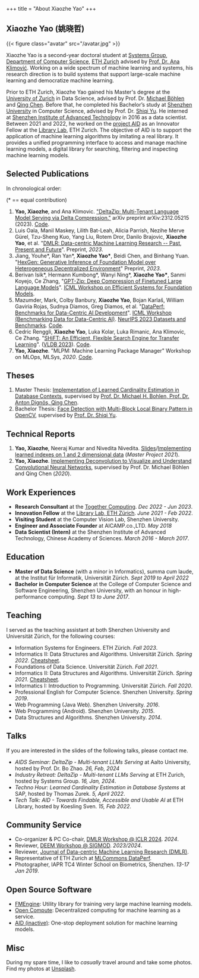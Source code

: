 +++
title = "About Xiaozhe Yao"
+++

## Xiaozhe Yao (姚晓哲)

{{< figure class="avatar" src="/avatar.jpg" >}}

Xiaozhe Yao is a second-year doctoral student at [Systems Group](https://systems.ethz.ch/), [Department of Computer Science](https://inf.ethz.ch/), [ETH Zurich](https://ethz.ch) advised by [Prof. Dr. Ana Klimović](https://anakli.inf.ethz.ch/). Working on a wide spectrum of machine learning and systems, his research direction is to build systems that support large-scale machine learning and democratize machine learning.

Prior to ETH Zurich, Xiaozhe Yao gained his Master's degree at the [University of Zurich](https://uzh.ch) in Data Science, advised by Prof. Dr. [Michael Böhlen](https://www.ifi.uzh.ch/en/dbtg/Staff/Boehlen.html) and [Qing Chen](https://qingchen3.github.io/). Before that, he completed his Bachelor’s study at [Shenzhen University](https://szu.edu.cn) in Computer Science, advised by Prof. Dr. [Shiqi Yu](http://yushiqi.cn/). He interned at [Shenzhen Institute of Advanced Technology](https://siat.ac.cn) in 2016 as a data scientist. Between 2021 and 2022, he worked on the [project AID](https://aid.autoai.org) as an Innovator Fellow at the [Library Lab](https://www.librarylab.ethz.ch/), ETH Zurich. The objective of AID is to support the application of machine learning algorithms by imitating a real library. It provides a unified programming interface to access and manage machine learning models, a digital library for searching, filtering and inspecting machine learning models.

## Selected Publications

In chronological order:

(* == equal contribution)
1. **Yao, Xiaozhe**, and Ana Klimovic. ["DeltaZip: Multi-Tenant Language Model Serving via Delta Compression."](https://arxiv.org/abs/2312.05215) arXiv preprint arXiv:2312.05215 (2023). [Code](https://github.com/eth-easl/deltazip).
2. Luis Oala, Manil Maskey, Lilith Bat-Leah, Alicia Parrish, Nezihe Merve Gürel, Tzu-Sheng Kuo, Yang Liu, Rotem Dror, Danilo Brajovic, **Xiaozhe Yao**, et al. "[DMLR: Data-centric Machine Learning Research -- Past, Present and Future](https://arxiv.org/abs/2311.13028)". Preprint, *2023*.
3. Jiang, Youhe\*, Ran Yan\*, **Xiaozhe Yao\***, Beidi Chen, and Binhang Yuan. "[HexGen: Generative Inference of Foundation Model over Heterogeneous Decentralized Environment](https://arxiv.org/abs/2311.11514)" Preprint, *2023*.
4. Berivan Isik\*, Hermann Kumbong\*, Wanyi Ning\*, **Xiaozhe Yao\***, Sanmi Koyejo, Ce Zhang, "[GPT-Zip: Deep Compression of Finetuned Large Language Models](https://openreview.net/forum?id=hO0c2tG2xL)". [ICML Workshop on Efficient Systems for Foundation Models](https://es-fomo.com/).
5. Mazumder, Mark, Colby Banbury, **Xiaozhe Yao**, Bojan Karlaš, William Gaviria Rojas, Sudnya Diamos, Greg Diamos, et al. "[DataPerf: Benchmarks for Data-Centric AI Development](http://arxiv.org/abs/2207.10062)". [ICML Workshop (Benchmarking Data for Data-Centric AI)](https://sites.google.com/view/dataperf2022). [NeurIPS 2023 Datasets and Benchmarks](https://openreview.net/forum?id=LaFKTgrZMG&referrer=%5BAuthor%20Console%5D(%2Fgroup%3Fid%3DNeurIPS.cc%2F2023%2FTrack%2FDatasets_and_Benchmarks%2FAuthors%23your-submissions)). [Code](https://github.com/mlcommons/dataperf).
6. Cedric Renggli, **Xiaozhe Yao**, Luka Kolar, Luka Rimanic, Ana Klimovic, Ce Zhang. "[SHiFT: An Efficient, Flexible Search Engine for Transfer Learning](https://arxiv.org/abs/2204.01457)". ([VLDB 2023](https://vldb.org/2023/)). [Code](https://github.com/ds3lab/shift).
7. **Yao, Xiaozhe**. "MLPM: Machine Learning Package Manager" Workshop on MLOps, MLSys, *2020*. [Code](https://github.com/autoai-org/aid).

## Theses

1. Master Thesis: [Implementation of Learned Cardinality Estimation in Database Contexts](https://www.merlin.uzh.ch/publication/show/22306), supervised by [Prof. Dr. Michael H. Bohlen, Prof. Dr. Anton Dignös, Qing Chen](https://www.ifi.uzh.ch/en/dbtg.html).
2. Bachelor Thesis: [Face Detection with Multi-Block Local Binary Pattern in OpenCV](https://mfr.de-1.osf.io/render?url=https://osf.io/kme5n/?direct%26mode=render%26action=download%26mode=render), supervised by [Prof. Dr. Shiqi Yu](https://faculty.sustech.edu.cn/yusq/en/).

## Technical Reports

1. **Yao, Xiaozhe**, Neeraj Kumar and Nivedita Nivedita. [Slides](https://mfr.de-1.osf.io/render?url=https://osf.io/m2sj6/?direct%26mode=render%26action=download%26mode=render)/[Implementing learned indexes on 1 and 2 dimensional data](https://mfr.de-1.osf.io/render?url=https://osf.io/2cerk/?direct%26mode=render%26action=download%26mode=render) (*Master Project 2021*).
2. **Yao, Xiaozhe**. [Implementing Deconvolution to Visualize and Understand Convolutional Neural Networks](https://mfr.de-1.osf.io/render?url=https://osf.io/hbryd/?direct%26mode=render%26action=download%26mode=render), supervised by Prof. Dr. Michael Böhlen and Qing Chen (*2020*).

## Work Experiences

* **Research Consultant** at the [Together Computing](https://www.together.xyz/). *Dec 2022 - Jun 2023*.
* **Innovation Fellow** at the [Library Lab, ETH Zürich](https://librarylab.ethz.ch). *June 2021 - Feb 2022*.
* **Visiting Student** at the Computer Vision Lab, Shenzhen University.
* **Engineer and Associate Founder** at AICAMP.co.,LTD. *May 2018*
* **Data Scientist (Intern)** at the Shenzhen Institute of Advanced Technology, Chinese Academy of Sciences. *March 2016 - March 2017*.

## Education

* **Master of Data Science** (with a minor in Informatics), summa cum laude, at the Institut für Informatik, Universität Zürich. *Sept 2019 to April 2022*
* **Bachelor in Computer Science** at the College of Computer Science and Software Engineering, Shenzhen University, with an honour in high-performance computing. *Sept 13 to June 2017*.

## Teaching

I served as the teaching assistant at both Shenzhen University and Universität Zürich, for the following courses: 

* Information Systems for Engineers. ETH Zürich. *Fall 2023*.
* Informatics II: Data Structures and Algorithms. Universität Zürich. *Spring 2022*. [Cheatsheet](https://xzyaoi.github.io/uzh-info2-cheatsheet/).
* Foundations of Data Science. Universität Zürich. *Fall 2021*.
* Informatics II: Data Structures and Algorithms. Universität Zürich. *Spring 2021*. [Cheatsheet](https://xzyaoi.github.io/uzh-info2-cheatsheet/).
* Informatics I: Introduction to Programming. Universität Zürich. *Fall 2020*.
* Professional English for Computer Science. Shenzhen University. *Spring 2019*.
* Web Programming (Java Web). Shenzhen University. *2016*.
* Web Programming (Android). Shenzhen University. *2015*.
* Data Structures and Algorithms. Shenzhen University. *2014*.

## Talks

If you are interested in the slides of the following talks, please contact me.

* *AIDS Seminar: DeltaZip - Multi-tenant LLMs Serving* at Aalto University, hosted by Prof. Dr. Bo Zhao. *26, Feb, 2024*
* *Industry Retreat: DeltaZip - Multi-tenant LLMs Serving* at ETH Zurich, hosted by Systems Group. *16, Jan, 2024*.
* *Techno Hour: Learned Cardinality Estimation in Database Systems* at SAP, hosted by Thomas Zurek. *5, April 2022*.
* *Tech Talk: AID - Towards Findable, Accessible and Usable AI* at ETH Library, hosted by Koesling Sven. *15, Feb 2022*.

## Community Service

* Co-organizer & PC Co-chair, [DMLR Workshop @ ICLR 2024](https://dmlr.ai/). *2024*.
* Reviewer, [DEEM Workshop @ SIGMOD](http://deem-workshop.org/). *2023/2024*.
* Reviewer, [Journal of Data-centric Machine Learning Research (DMLR)](https://data.mlr.press/).
* Representative of ETH Zurich at [MLCommons DataPerf](https://dataperf.org).
* Photographer, IAPR TC4 Winter School on Biometrics, Shenzhen. *13-17 Jan 2019*.

## Open Source Software

* [FMEngine](https://github.com/eth-easl/fmengine): Utility library for training very large machine learning models.
* [Open Compute](https://github.com/autoai-org/OpenComputeFramework): Decentralized computing for machine learning as a service.
* [AID (inactive)](https://github.com/autoai-org/aid): One-stop deployment solution for machine learning models.

## Misc

During my spare time, I like to *casually* travel around and take some photos. Find my photos at [Unsplash](https://unsplash.com/collections/PEHOFCF6ip8/landscapes).
